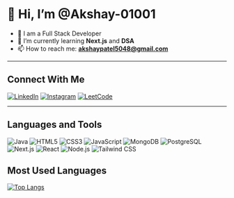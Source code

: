 # 👋 Hi, I’m @Akshay-01001

- 👀 I am a Full Stack Developer  
- 🌱 I’m currently learning **Next.js** and **DSA**  
- 📫 How to reach me: **akshaypatel5048@gmail.com**  

---

## Connect With Me

[![LinkedIn](https://img.shields.io/badge/LinkedIn-%230077B5.svg?logo=linkedin&logoColor=white)](https://www.linkedin.com/in/akshay-kumar-patel-05519a269/) [![Instagram](https://img.shields.io/badge/Instagram-%23E4405F.svg?logo=instagram&logoColor=white)](https://www.instagram.com/akshay01001/) [![LeetCode](https://img.shields.io/badge/LeetCode-%23FFA116.svg?logo=leetcode&logoColor=white)](https://leetcode.com/u/akshay01001/)  

---

## Languages and Tools

<div align="left">
  <img src="https://img.icons8.com/color/48/000000/java-coffee-cup-logo.png" alt="Java" title="Java" />
  <img src="https://img.icons8.com/color/48/000000/html-5--v1.png" alt="HTML5" title="HTML5" />
  <img src="https://img.icons8.com/color/48/000000/css3.png" alt="CSS3" title="CSS3" />
  <img src="https://img.icons8.com/color/48/000000/javascript--v1.png" alt="JavaScript" title="JavaScript" />
  <img src="https://img.icons8.com/color/48/000000/mongodb.png" alt="MongoDB" title="MongoDB" />
  <img src="https://img.icons8.com/color/48/000000/postgreesql.png" alt="PostgreSQL" title="PostgreSQL" />
  <img src="https://img.icons8.com/color/48/000000/nextjs.png" alt="Next.js" title="Next.js" />
  <img src="https://img.icons8.com/color/48/000000/react-native.png" alt="React" title="React" />
  <img src="https://img.icons8.com/color/48/000000/nodejs.png" alt="Node.js" title="Node.js" />
  <img src="https://img.icons8.com/color/48/000000/tailwindcss.png" alt="Tailwind CSS" title="Tailwind CSS" />
</div>

## Most Used Languages

[![Top Langs](https://github-readme-stats.vercel.app/api/top-langs/?username=Akshay-01001&layout=compact&theme=radical)](https://github.com/Akshay-01001/github-readme-stats)

<!---
Akshay-01001/Akshay-01001 is a ✨ special ✨ repository because its `README.md` (this file) appears on your GitHub profile.
You can click the Preview link to take a look at your changes.
--->
